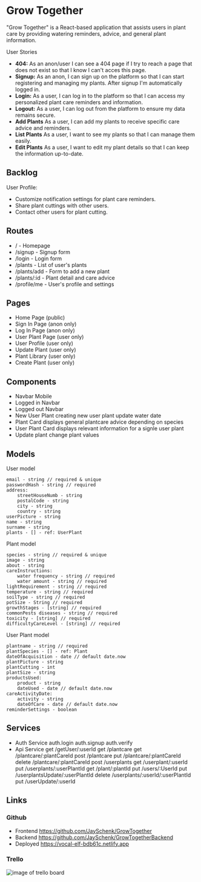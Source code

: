 # Grow Together

"Grow Together" is a React-based application that assists users in plant care by providing watering reminders, advice, and general plant information.

User Stories

- **404:** As an anon/user I can see a 404 page if I try to reach a page that does not exist so that I know I can't acces this page.
- **Signup:** As an anon, I can sign up on the platform so that I can start registering and managing my plants. After signup I'm automatically logged in.
- **Login:** As a user, I can log in to the platform so that I can access my personalized plant care reminders and information.
- **Logout:** As a user, I can log out from the platform to ensure my data remains secure.
- **Add Plants** As a user, I can add my plants to receive specific care advice and reminders.
- **List Plants** As a user, I want to see my plants so that I can manage them easily.
- **Edit Plants** As a user, I want to edit my plant details so that I can keep the information up-to-date.

## Backlog

User Profile:

- Customize notification settings for plant care reminders.
- Share plant cuttings with other users.
- Contact other users for plant cutting.

## Routes

- / - Homepage
- /signup - Signup form
- /login - Login form
- /plants - List of user's plants
- /plants/add - Form to add a new plant
- /plants/:id - Plant detail and care advice
- /profile/me - User's profile and settings

## Pages

- Home Page (public)
- Sign In Page (anon only)
- Log In Page (anon only)
- User Plant Page (user only)
- User Profile (user only)
- Update Plant (user only)
- Plant Library (user only)
- Create Plant (user only)

## Components

- Navbar Mobile
- Logged in Navbar
- Logged out Navbar
- New User Plant
  creating new user plant
  update water date
- Plant Card
  displays general plantcare advice depending on species
- User Plant Card
  displays relevant information for a signle user plant
- Update plant
  change plant values

## Models

User model

```
email - string // required & unique
passwordHash - string // required
address:
    streetHouseNumb - string
    postalCode - string
    city - string
    country - string
userPicture - string
name - string
surname - string
plants - [] - ref: UserPlant
```

Plant model

```
species - string // required & unique
image - string
about - string
careInstructions:
    water frequency - string // required
    water amount - string // required
lightRequirement - string // required
temperature - string // required
soilType - string // required
potSize - String // required
growthStages - [string] // required
commonPests diseases - string // required
toxicity - [string] // required
difficultyCareLevel - [string] // required
```

User Plant model

```
plantname - string // required
plantSpecies - [] - ref: Plant
dateOfAcquisition - date // default date.now
plantPicture - string
plantCutting - int
plantSize - string
productsUsed:
    product - string
    dateUsed - date // default date.now
careActivityDate:
    activity - string
    dateOfCare - date // default date.now
reminderSettings - boolean
```

## Services

- Auth Service
  auth.login
  auth.signup
  auth.verify
- Api Service
  get /getUser/:userId
  get /plantcare
  get /plantcare/:plantCareId
  post /plantcare
  put /plantcare/:plantCareId
  delete /plantcare/:plantCareId
  post /userplants
  get /userplant/:userId
  put /userplants/:userPlantId
  get /plant/:plantId
  put /users/:UserId
  put /userplantsUpdate/:userPlantId
  delete /userplants/:userId/:userPlantId
  put /userUpdate/:userId

## Links

### Github

- Frontend https://github.com/JaySchenk/GrowTogether
- Backend https://github.com/JaySchenk/GrowTogetherBackend
- Deployed https://vocal-elf-bdb61c.netlify.app

### Trello

![image of trello board](https://i.imgur.com/otbd0Al.png)
